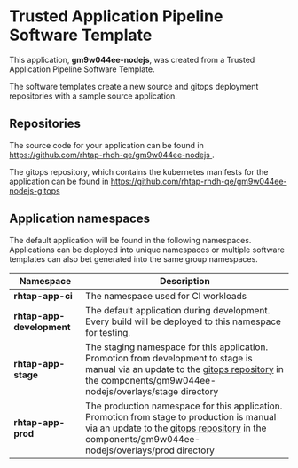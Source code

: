 # Trusted Application Pipeline Software Template

This application, **gm9w044ee-nodejs**, was created from a Trusted Application Pipeline Software Template.

The software templates create a new source and gitops deployment repositories with a sample source application. 

## Repositories

The source code for your application can be found in [https://github.com/rhtap-rhdh-qe/gm9w044ee-nodejs ](https://github.com/rhtap-rhdh-qe/gm9w044ee-nodejs ).
 
The gitops repository, which contains the kubernetes manifests for the application can be found in 
[https://github.com/rhtap-rhdh-qe/gm9w044ee-nodejs-gitops ](https://github.com/rhtap-rhdh-qe/gm9w044ee-nodejs-gitops ) 

## Application namespaces 

The default application will be found in the following namespaces. Applications can be deployed into unique namespaces or multiple software templates can also bet generated into the same group namespaces.  

|  Namespace   |  Description   |  
| -------- | -------- |
| **rhtap-app-ci** | The namespace used for CI workloads |
| **rhtap-app-development** | The default application during development. Every build will be deployed to this namespace for testing. |
| **rhtap-app-stage** | The staging namespace for this application. Promotion from development to stage is manual via an update to the [gitops repository](https://github.com/rhtap-rhdh-qe/gm9w044ee-nodejs-gitops ) in the components/gm9w044ee-nodejs/overlays/stage directory |
| **rhtap-app-prod** | The production namespace for this application. Promotion from stage to production is manual via an update to the [gitops repository](https://github.com/rhtap-rhdh-qe/gm9w044ee-nodejs-gitops ) in the components/gm9w044ee-nodejs/overlays/prod directory |